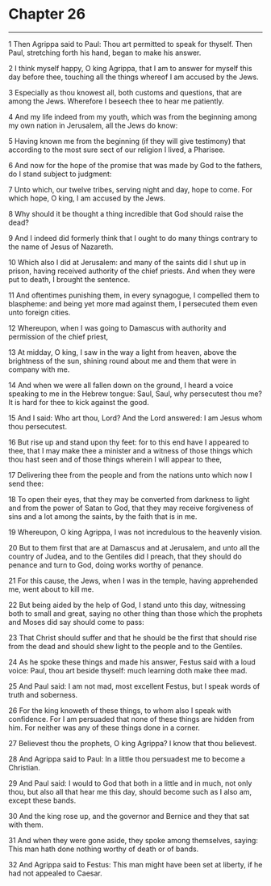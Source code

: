 # Chapter 26

***

1 Then Agrippa said to Paul: Thou art permitted to speak for thyself. Then Paul, stretching forth his hand, began to make his answer.

2 I think myself happy, O king Agrippa, that I am to answer for myself this day before thee, touching all the things whereof I am accused by the Jews.

3 Especially as thou knowest all, both customs and questions, that are among the Jews. Wherefore I beseech thee to hear me patiently.

4 And my life indeed from my youth, which was from the beginning among my own nation in Jerusalem, all the Jews do know:

5 Having known me from the beginning (if they will give testimony) that according to the most sure sect of our religion I lived, a Pharisee.

6 And now for the hope of the promise that was made by God to the fathers, do I stand subject to judgment:

7 Unto which, our twelve tribes, serving night and day, hope to come. For which hope, O king, I am accused by the Jews.

8 Why should it be thought a thing incredible that God should raise the dead?

9 And I indeed did formerly think that I ought to do many things contrary to the name of Jesus of Nazareth.

10 Which also I did at Jerusalem: and many of the saints did I shut up in prison, having received authority of the chief priests. And when they were put to death, I brought the sentence.

11 And oftentimes punishing them, in every synagogue, I compelled them to blaspheme: and being yet more mad against them, I persecuted them even unto foreign cities.

12 Whereupon, when I was going to Damascus with authority and permission of the chief priest,

13 At midday, O king, I saw in the way a light from heaven, above the brightness of the sun, shining round about me and them that were in company with me.

14 And when we were all fallen down on the ground, I heard a voice speaking to me in the Hebrew tongue: Saul, Saul, why persecutest thou me? It is hard for thee to kick against the good.

15 And I said: Who art thou, Lord? And the Lord answered: I am Jesus whom thou persecutest.

16 But rise up and stand upon thy feet: for to this end have I appeared to thee, that I may make thee a minister and a witness of those things which thou hast seen and of those things wherein I will appear to thee,

17 Delivering thee from the people and from the nations unto which now I send thee:

18 To open their eyes, that they may be converted from darkness to light and from the power of Satan to God, that they may receive forgiveness of sins and a lot among the saints, by the faith that is in me.

19 Whereupon, O king Agrippa, I was not incredulous to the heavenly vision.

20 But to them first that are at Damascus and at Jerusalem, and unto all the country of Judea, and to the Gentiles did I preach, that they should do penance and turn to God, doing works worthy of penance.

21 For this cause, the Jews, when I was in the temple, having apprehended me, went about to kill me.

22 But being aided by the help of God, I stand unto this day, witnessing both to small and great, saying no other thing than those which the prophets and Moses did say should come to pass:

23 That Christ should suffer and that he should be the first that should rise from the dead and should shew light to the people and to the Gentiles.

24 As he spoke these things and made his answer, Festus said with a loud voice: Paul, thou art beside thyself: much learning doth make thee mad.

25 And Paul said: I am not mad, most excellent Festus, but I speak words of truth and soberness.

26 For the king knoweth of these things, to whom also I speak with confidence. For I am persuaded that none of these things are hidden from him. For neither was any of these things done in a corner.

27 Believest thou the prophets, O king Agrippa? I know that thou believest.

28 And Agrippa said to Paul: In a little thou persuadest me to become a Christian.

29 And Paul said: I would to God that both in a little and in much, not only thou, but also all that hear me this day, should become such as I also am, except these bands.

30 And the king rose up, and the governor and Bernice and they that sat with them.

31 And when they were gone aside, they spoke among themselves, saying: This man hath done nothing worthy of death or of bands.

32 And Agrippa said to Festus: This man might have been set at liberty, if he had not appealed to Caesar.

